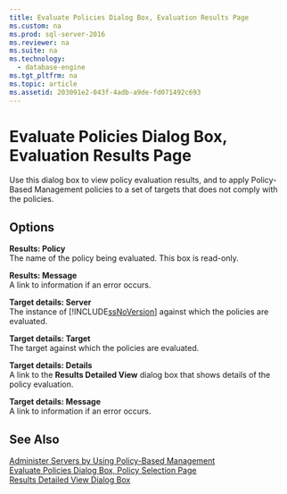 ```yaml
---
title: Evaluate Policies Dialog Box, Evaluation Results Page
ms.custom: na
ms.prod: sql-server-2016
ms.reviewer: na
ms.suite: na
ms.technology: 
  - database-engine
ms.tgt_pltfrm: na
ms.topic: article
ms.assetid: 203091e2-043f-4adb-a9de-fd071492c693
---
```

# Evaluate Policies Dialog Box, Evaluation Results Page
  Use this dialog box to view policy evaluation results, and to apply Policy\-Based Management policies to a set of targets that does not comply with the policies.  
  
## Options  
 **Results: Policy**  
 The name of the policy being evaluated. This box is read\-only.  
  
 **Results: Message**  
 A link to information if an error occurs.  
  
 **Target details: Server**  
 The instance of [!INCLUDE[ssNoVersion](../../Token\Other/ssNoVersion_md.md)] against which the policies are evaluated.  
  
 **Target details: Target**  
 The target against which the policies are evaluated.  
  
 **Target details: Details**  
 A link to the **Results Detailed View** dialog box that shows details of the policy evaluation.  
  
 **Target details: Message**  
 A link to information if an error occurs.  
  
## See Also  
 [Administer Servers by Using Policy-Based Management](../../Topics\TopicNameNotContainA/Administer-Servers-by-Using-Policy-Based-Management.md)   
 [Evaluate Policies Dialog Box, Policy Selection Page](../../Topics\TopicNameNotContainA/Evaluate-Policies-Dialog-Box,-Policy-Selection-Page.md)   
 [Results Detailed View Dialog Box](../../Topics\TopicNameNotContainA/Results-Detailed-View-Dialog-Box.md)  
  
  